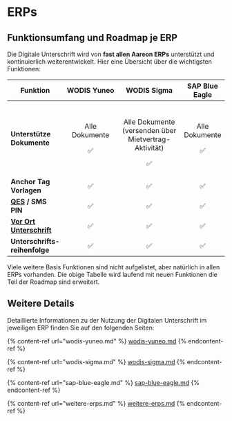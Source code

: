 # ERPs

## Funktionsumfang und Roadmap je ERP

Die Digitale Unterschrift wird von **fast allen Aareon ERPs** unterstützt und kontinuierlich weiterentwickelt. Hier eine Übersicht über die wichtigsten Funktionen:

<table><thead><tr><th>Funktion</th><th width="169" align="center">WODIS Yuneo</th><th width="201" align="center">WODIS Sigma</th><th align="center">SAP Blue Eagle</th></tr></thead><tbody><tr><td><strong>Unterstütze Dokumente</strong></td><td align="center"><p>Alle Dokumente</p><p><span data-gb-custom-inline data-tag="emoji" data-code="2705">✅</span></p></td><td align="center"><p><br>Alle Dokumente<br>(versenden über Mietvertrag-Aktivität)</p><p><span data-gb-custom-inline data-tag="emoji" data-code="2705">✅</span></p></td><td align="center"><p>Alle Dokumente</p><p><span data-gb-custom-inline data-tag="emoji" data-code="2705">✅</span></p></td></tr><tr><td><strong>Anchor Tag Vorlagen</strong></td><td align="center"><span data-gb-custom-inline data-tag="emoji" data-code="2705">✅</span></td><td align="center"><span data-gb-custom-inline data-tag="emoji" data-code="2705">✅</span></td><td align="center"><span data-gb-custom-inline data-tag="emoji" data-code="2705">✅</span></td></tr><tr><td><a href="../scrive-technologie-partner.md#ablauf-von-qes-in-scrive"><strong>QES</strong></a> <strong>/ SMS PIN</strong></td><td align="center"><span data-gb-custom-inline data-tag="emoji" data-code="2705">✅</span></td><td align="center"><span data-gb-custom-inline data-tag="emoji" data-code="2705">✅</span></td><td align="center"><span data-gb-custom-inline data-tag="emoji" data-code="2705">✅</span></td></tr><tr><td><a href="../scrive-technologie-partner.md#vor-ort-unterschrift"><strong>Vor Ort Unterschrift</strong></a></td><td align="center"><span data-gb-custom-inline data-tag="emoji" data-code="2705">✅</span></td><td align="center"><span data-gb-custom-inline data-tag="emoji" data-code="2705">✅</span></td><td align="center"><span data-gb-custom-inline data-tag="emoji" data-code="2705">✅</span></td></tr><tr><td><strong>Unterschrifts-reihenfolge</strong></td><td align="center"><span data-gb-custom-inline data-tag="emoji" data-code="2705">✅</span></td><td align="center"><span data-gb-custom-inline data-tag="emoji" data-code="2705">✅</span></td><td align="center"><span data-gb-custom-inline data-tag="emoji" data-code="2705">✅</span></td></tr></tbody></table>

Viele weitere Basis Funktionen sind nicht aufgelistet, aber natürlich in allen ERPs vorhanden. Die obige Tabelle wird laufend mit neuen Funktionen die Teil der Roadmap sind erweitert.

## Weitere Details

Detaillierte Informationen zu der Nutzung der Digitalen Unterschrift im jeweiligen ERP finden Sie auf den folgenden Seiten:

{% content-ref url="wodis-yuneo.md" %}
[wodis-yuneo.md](wodis-yuneo.md)
{% endcontent-ref %}

{% content-ref url="wodis-sigma.md" %}
[wodis-sigma.md](wodis-sigma.md)
{% endcontent-ref %}

{% content-ref url="sap-blue-eagle.md" %}
[sap-blue-eagle.md](sap-blue-eagle.md)
{% endcontent-ref %}

{% content-ref url="weitere-erps.md" %}
[weitere-erps.md](weitere-erps.md)
{% endcontent-ref %}
